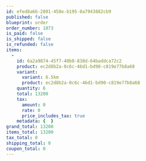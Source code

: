 ```yaml
---
id: efed8a66-2801-458e-b195-8a7943882cb9
published: false
blueprint: order
order_number: 1073
is_paid: false
is_shipped: false
is_refunded: false
items:
  -
    id: 6a2a9874-45f7-40b0-838d-64baddca72c2
    product: ec2d8b2a-0c6c-46d1-bd90-c819e77b8a68
    variant:
      variant: 6.5km
      product: ec2d8b2a-0c6c-46d1-bd90-c819e77b8a68
    quantity: 6
    total: 13200
    tax:
      amount: 0
      rate: 0
      price_includes_tax: true
    metadata: {  }
grand_total: 13200
items_total: 13200
tax_total: 0
shipping_total: 0
coupon_total: 0
---
```

